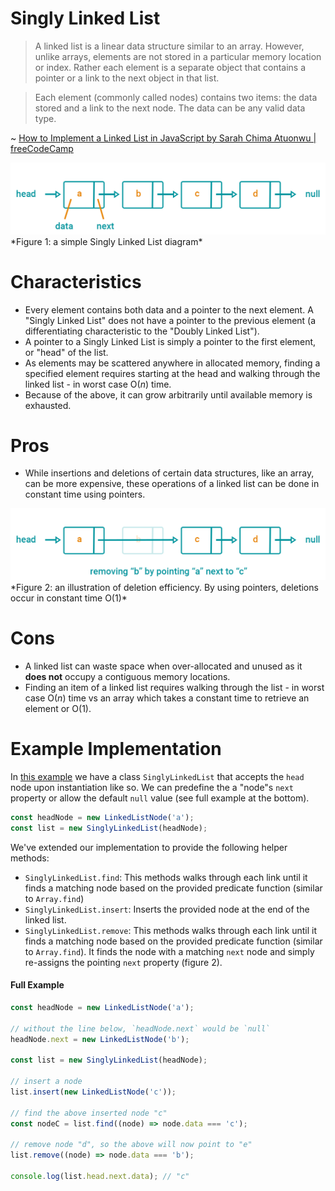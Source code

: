 # Singly Linked List

> A linked list is a linear data structure similar to an array. However, unlike arrays, elements are not stored in a particular memory location or index. Rather each element is a separate object that contains a pointer or a link to the next object in that list.

> Each element (commonly called nodes) contains two items: the data stored and a link to the next node. The data can be any valid data type.

~ [How to Implement a Linked List in JavaScript by Sarah Chima Atuonwu | freeCodeCamp](https://www.freecodecamp.org/news/implementing-a-linked-list-in-javascript/)

<img src="./singly-linked-list.png" alt="Singly Linked List" width="800" />
*Figure 1: a simple Singly Linked List diagram*

# Characteristics

- Every element contains both data and a pointer to the next element. A "Singly Linked List" does not have a pointer to the previous element (a differentiating characteristic to the "Doubly Linked List").
- A pointer to a Singly Linked List is simply a pointer to the first element, or "head" of the list.
- As elements may be scattered anywhere in allocated memory, finding a specified element requires starting at the head and walking through the linked list - in worst case O(*n*) time.
- Because of the above, it can grow arbitrarily until available memory is exhausted.

# Pros

- While insertions and deletions of certain data structures, like an array, can be more expensive, these operations of a linked list can be done in constant time using pointers.

<img src="./singly-linked-list-node-removal.png" alt="Singly Linked List node removal" width="800" />
*Figure 2: an illustration of deletion efficiency. By using pointers, deletions occur in constant time O(1)*

# Cons

- A linked list can waste space when over-allocated and unused as it **does not** occupy a contiguous memory locations.
- Finding an item of a linked list requires walking through the list - in worst case O(*n*) time vs an array which takes a constant time to retrieve an element or O(1).

# Example Implementation

In [this example](./index.ts) we have a class `SinglyLinkedList` that accepts the `head` node upon instantiation like so. We can predefine the a "node"s `next` property or allow the default `null` value (see full example at the bottom).

```typescript
const headNode = new LinkedListNode('a');
const list = new SinglyLinkedList(headNode);
```

We've extended our implementation to provide the following helper methods:

- `SinglyLinkedList.find`: This methods walks through each link until it finds a matching node based on the provided predicate function (similar to `Array.find`)
- `SinglyLinkedList.insert`: Inserts the provided node at the end of the linked list.
- `SinglyLinkedList.remove`: This methods walks through each link until it finds a matching node based on the provided predicate function (similar to `Array.find`). It finds the node with a matching `next` node and simply re-assigns the pointing `next` property (figure 2).

#### Full Example

```typescript
const headNode = new LinkedListNode('a');

// without the line below, `headNode.next` would be `null`
headNode.next = new LinkedListNode('b');

const list = new SinglyLinkedList(headNode);

// insert a node
list.insert(new LinkedListNode('c'));

// find the above inserted node "c"
const nodeC = list.find((node) => node.data === 'c');

// remove node "d", so the above will now point to "e"
list.remove((node) => node.data === 'b');

console.log(list.head.next.data); // "c"
```
